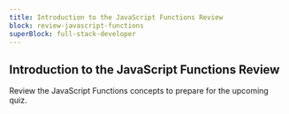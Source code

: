 ```yaml
---
title: Introduction to the JavaScript Functions Review
block: review-javascript-functions
superBlock: full-stack-developer
---
```


## Introduction to the JavaScript Functions Review

Review the JavaScript Functions concepts to prepare for the upcoming quiz.
